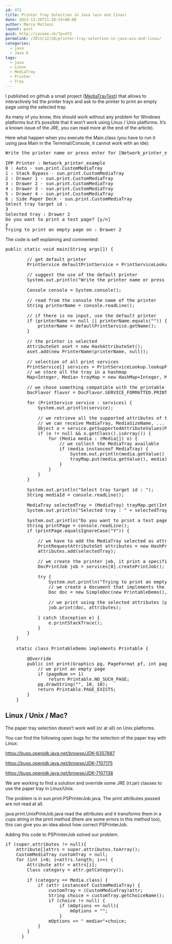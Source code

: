 ```yaml
---
id: 472
title: Printer Tray Selection in Java (win and linux)
date: 2013-12-28T21:28:53+00:00
author: Marco Molteni
layout: post
guid: http://javaee.ch/?p=472
permalink: /2013/12/28/printer-tray-selection-in-java-win-and-linux/
categories:
  - java
  - Java 6
tags:
  - java
  - Linux
  - MediaTray
  - Printer
  - Tray
---
```

I published on github a small project (<a href="https://github.com/marco76/MediaTrayTest" target="_blank">MediaTrayTest</a>) that allows to interactively list the printer trays and ask to the printer to print an empty page using the selected tray.
  
As many of you know, this should work without any problem for Windows platforms but it&#8217;s possible that it won&#8217;t work using Linux / Unix platforms. It&#8217;s a known issue of the JRE, you can read more at the end of the article).

Here what happen when you execute the Main.class (you have to run it using java Main in the Terminal/Console, it cannot work with an ide):

<pre>Write the printer name or press enter for [Network_printer_example]

IPP Printer : Network_printer_example
0 : Auto - sun.print.CustomMediaTray
1 : Stack Bypass - sun.print.CustomMediaTray
2 : Drawer 1 - sun.print.CustomMediaTray
3 : Drawer 2 - sun.print.CustomMediaTray
4 : Drawer 3 - sun.print.CustomMediaTray
5 : Drawer 4 - sun.print.CustomMediaTray
6 : Side Paper Deck - sun.print.CustomMediaTray
Select tray target id :
3
Selected tray : Drawer 2
Do you want to print a test page? [y/n]
y
Trying to print an empty page on : Drawer 2</pre>

The code is self explaining and commented:

<pre class="brush: java; title: ; notranslate" title="">public static void main(String args[]) {

        // get default printer
        PrintService defaultPrintService = PrintServiceLookup.lookupDefaultPrintService();

        // suggest the use of the default printer
        System.out.println("Write the printer name or press enter for [" + defaultPrintService.getName() + "]");

        Console console = System.console();

        // read from the console the name of the printer
        String printerName = console.readLine();

        // if there is no input, use the default printer
        if (printerName == null || printerName.equals("")) {
            printerName = defaultPrintService.getName();
        }

        // the printer is selected
        AttributeSet aset = new HashAttributeSet();
        aset.add(new PrinterName(printerName, null));

        // selection of all print services
        PrintService[] services = PrintServiceLookup.lookupPrintServices(null, aset);
        // we store all the tray in a hashmap
        Map&lt;Integer, Media&gt; trayMap = new HashMap&lt;Integer, Media&gt;(10);

        // we chose something compatible with the printable interface
        DocFlavor flavor = DocFlavor.SERVICE_FORMATTED.PRINTABLE;

        for (PrintService service : services) {
            System.out.println(service);

            // we retrieve all the supported attributes of type Media
            // we can receive MediaTray, MediaSizeName, ...
            Object o = service.getSupportedAttributeValues(Media.class, flavor, null);
            if (o != null && o.getClass().isArray()) {
                for (Media media : (Media[]) o) {
                    // we collect the MediaTray available
                    if (media instanceof MediaTray) {
                        System.out.println(media.getValue() + " : " + media + " - " + media.getClass().getName());
                        trayMap.put(media.getValue(), media);
                    }
                }
            }
        }

        System.out.println("Select tray target id : ");
        String mediaId = console.readLine();

        MediaTray selectedTray = (MediaTray) trayMap.get(Integer.valueOf(mediaId));
        System.out.println("Selected tray : " + selectedTray.toString());

        System.out.println("Do you want to print a test page? [y/n]");
        String printPage = console.readLine();
        if (printPage.equalsIgnoreCase("Y")) {

            // we have to add the MediaTray selected as attribute
            PrintRequestAttributeSet attributes = new HashPrintRequestAttributeSet();
            attributes.add(selectedTray);

            // we create the printer job, it print a specified document with a set of job attributes
            DocPrintJob job = services[0].createPrintJob();

            try {
                System.out.println("Trying to print an empty page on : " + selectedTray.toString());
                // we create a document that implements the printable interface
                Doc doc = new SimpleDoc(new PrintableDemo(), DocFlavor.SERVICE_FORMATTED.PRINTABLE, null);

                // we print using the selected attributes (paper tray)
                job.print(doc, attributes);

            } catch (Exception e) {
                e.printStackTrace();
            }
        }
    }

    static class PrintableDemo implements Printable {

        @Override
        public int print(Graphics pg, PageFormat pf, int pageNum) {
            // we print an empty page
            if (pageNum &gt;= 1)
                return Printable.NO_SUCH_PAGE;
            pg.drawString("", 10, 10);
            return Printable.PAGE_EXISTS;
        }
    }
</pre>

## Linux / Unix / Mac?

The paper tray selection doesn&#8217;t work well (or at all) on Unix platforms.
  
You can find the following open bugs for the selection of the paper tray with Linux:
  
<a href="https://bugs.openjdk.java.net/browse/JDK-6357887" target="_blank">https://bugs.openjdk.java.net/browse/JDK-6357887</a>
  
<a href="https://bugs.openjdk.java.net/browse/JDK-7107175" target="_blank">https://bugs.openjdk.java.net/browse/JDK-7107175</a>
  
<a href="https://bugs.openjdk.java.net/browse/JDK-7107138" target="_blank">https://bugs.openjdk.java.net/browse/JDK-7107138</a>

We are working to find a solution and override some JRE (rt.jar) classes to use the paper tray in Linux/Unix.
  
The problem is in sun.print.PSPrinterJob.java. The print attributes passed are not read at all.
  
java.print.UnixPrintJob.java read the attributes and it transforms them in a cups string in the print method (there are some errors in this method too), this can give you an idea about how correct PSPrinterJob.
  
Adding this code to PSPrinterJob solved our problem.

<pre class="brush: java; title: ; notranslate" title="">if (super.attributes != null){
    Attribute[]attrs = super.attributes.toArray();
    CustomMediaTray customTray = null;
    for (int i=0; i&lt;attrs.length; i++) {
        Attribute attr = attrs[i];
        Class category = attr.getCategory();

        if (category == Media.class) {
            if (attr instanceof CustomMediaTray) {
                customTray = (CustomMediaTray)attr;
                String choice = customTray.getChoiceName();
                if (choice != null) {
                    if (mOptions == null){
                        mOptions = "";
                    }
                mOptions += " media="+choice;
            }
        }
      }
</pre>